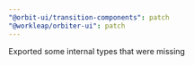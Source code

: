 ```yaml
---
"@orbit-ui/transition-components": patch
"@workleap/orbiter-ui": patch
---
```


Exported some internal types that were missing
